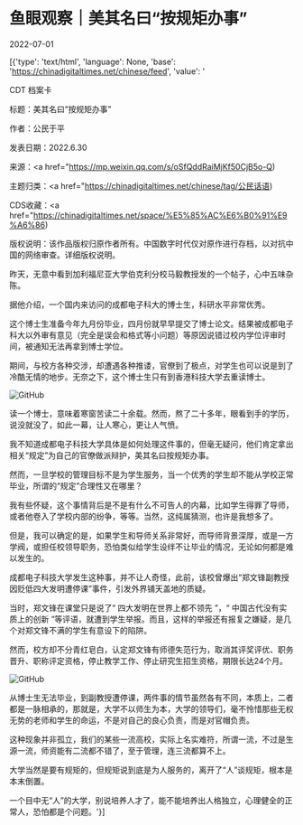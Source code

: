 # 鱼眼观察｜美其名曰“按规矩办事”

2022-07-01

[{'type': 'text/html', 'language': None, 'base': 'https://chinadigitaltimes.net/chinese/feed', 'value': '

CDT 档案卡

标题：美其名曰“按规矩办事”

作者：公民于平

发表日期：2022.6.30

来源：<a href="https://mp.weixin.qq.com/s/oSfQddRaiMjKf50CjB5o-Q)

主题归类：<a href="https://chinadigitaltimes.net/chinese/tag/公民话语)

CDS收藏：<a href="https://chinadigitaltimes.net/space/%E5%85%AC%E6%B0%91%E9%A6%86)

版权说明：该作品版权归原作者所有。中国数字时代仅对原作进行存档，以对抗中国的网络审查。详细版权说明。





昨天，无意中看到加利福尼亚大学伯克利分校马毅教授发的一个帖子，心中五味杂陈。

据他介绍，一个国内来访问的成都电子科大的博士生，科研水平非常优秀。

这个博士生准备今年九月份毕业，四月份就早早提交了博士论文。结果被成都电子科大以外审有意见（完全是误会和格式等小问题）等原因说错过校内学位评审时间，被通知无法再拿到博士学位。

期间，与校方各种交涉，却遭遇各种推诿，官僚到了极点，对学生也可以说是到了冷酷无情的地步。无奈之下，这个博士生只有到香港科技大学去重读博士。

![GitHub](https://chinadigitaltimes.net/chinese/files/2022/07/post-683744-62bf76b314a52.)

读一个博士，意味着寒窗苦读二十余载。然而，熬了二十多年，眼看到手的学历，说没就没了，如此一幕，让人寒心，更让人气愤。

我不知道成都电子科技大学具体是如何处理这件事的，但毫无疑问，他们肯定拿出相关“规定”为自己的官僚做派辩护，美其名曰按规矩办事。

然而，一旦学校的管理目标不是为学生服务，当一个优秀的学生却不能从学校正常毕业，所谓的“规定”合理性又在哪里？

我有些怀疑，这个事情背后是不是有什么不可告人的内幕，比如学生得罪了导师，或者他卷入了学校内部的纷争，等等。当然，这纯属猜测，也许是我想多了。

但是，我可以确定的是，如果学生和导师关系非常好，而导师背景深厚，或是一方学阀，或担任校领导职务，恐怕类似给学生设绊不让毕业的情况，无论如何都是难以发生的。

成都电子科技大学发生这种事，并不让人奇怪，此前，该校曾爆出“郑文锋副教授因贬低四大发明遭停课”事件，引发外界铺天盖地的质疑。

当时，郑文锋在课堂只是说了“ 四大发明在世界上都不领先 ”，“ 中国古代没有实质上的创新 ”等评语，就遭到学生举报。而且，这样的举报还有报复之嫌疑，是几个对郑文锋不满的学生有意设下的陷阱。

然而，校方却不分青红皂白，认定郑文锋有师德失范行为，取消其评奖评优、职务晋升、职称评定资格，停止教学工作、停止研究生招生资格，期限长达24个月。

![GitHub](https://chinadigitaltimes.net/chinese/files/2022/07/post-683744-62bf76b31e138.)

从博士生无法毕业，到副教授遭停课，两件事的情节虽然各有不同，本质上，二者都是一脉相承的，那就是，大学不以师生为本，大学的领导们，毫不怜惜那些无权无势的老师和学生的命运，不是对自己的良心负责，而是对官帽负责。

这种现象并非孤立，我们的某些一流高校，实际上名实难符，所谓一流，不过是生源一流，师资能有二流都不错了，至于管理，连三流都算不上。

大学当然是要有规矩的，但规矩说到底是为人服务的，离开了“人”谈规矩，根本是本末倒置。

一个目中无“人”的大学，别说培养人才了，能不能培养出人格独立，心理健全的正常人，恐怕都是个问题。'}]